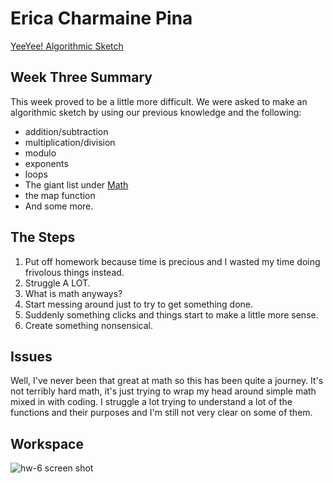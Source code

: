 # Erica Charmaine Pina

[YeeYee! Algorithmic Sketch](https://ecpina.github.io/120-work/hw-6/index.html)

## Week Three Summary
This week proved to be a little more difficult. We were asked to make an algorithmic sketch by using our previous knowledge and the following:
- addition/subtraction
- multiplication/division
- modulo
- exponents
- loops
- The giant list under [Math](https://p5js.org/reference/)
- the map function
- And some more.

## The Steps
1. Put off homework because time is precious and I wasted my time doing frivolous things instead.
2. Struggle A LOT.
3. What is math anyways?
4. Start messing around just to try to get something done.
5. Suddenly something clicks and things start to make a little more sense.
6. Create something nonsensical.

## Issues
Well, I've never been that great at math so this has been quite a journey. It's not terribly hard math, it's just trying to wrap my head around simple math mixed in with coding. I struggle a lot trying to understand a lot of the functions and their purposes and I'm still not very clear on some of them.

## Workspace
![hw-6 screen shot](../images/hw6screen.png)
